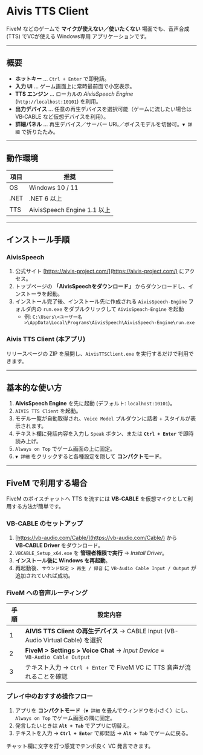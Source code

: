 # Aivis TTS Client

FiveM などのゲームで **マイクが使えない／使いたくない** 場面でも、音声合成 (TTS) でVCが使える Windows専用 アプリケーションです。

---

## 概要

- **ホットキー** … `Ctrl + Enter` で即発話。
- **入力 UI** … ゲーム画面上に常時最前面で小窓表示。
- **TTS エンジン** … ローカルの *AivisSpeech Engine* (`http://localhost:10101`) を利用。
- **出力デバイス** … 任意の再生デバイスを選択可能（ゲームに流したい場合は VB‑CABLE など仮想デバイスを利用）。
- **詳細パネル** … 再生デバイス／サーバー URL／ボイスモデルを切替可。`▼ 詳細` で折りたたみ。

---

## 動作環境

| 項目   | 推奨                        |
| ---- | ------------------------- |
| OS   | Windows 10 / 11           |
| .NET | .NET 6 以上      |
| TTS  | AivisSpeech Engine 1.1 以上 |

---

## インストール手順

### AivisSpeech

1. 公式サイト [https://aivis-project.com/](https://aivis-project.com/) にアクセス。
2. トップページの **「AivisSpeechをダウンロード」** からダウンロードし、インストーラを起動。
3. インストール完了後、インストール先に作成される `AivisSpeech-Engine` フォルダ内の `run.exe` をダブルクリックして `AivisSpeach-Engine` を起動
   - 例: `C:\Users\<ユーザー名>\AppData\Local\Programs\AivisSpeech\AivisSpeech-Engine\run.exe`

### Aivis TTS Client (本アプリ)

リリースページの ZIP を展開し、`AivisTTSClient.exe` を実行するだけで利用できます。

---

## 基本的な使い方

1. **AivisSpeech Engine** を先に起動 (デフォルト: `localhost:10101`)。
2. `AIVIS TTS Client` を起動。
3. モデル一覧が自動取得され、`Voice Model` プルダウンに話者 + スタイルが表示されます。
4. テキスト欄に発話内容を入力し `Speak` ボタン、または **`Ctrl + Enter`** で即時読み上げ。
5. `Always on Top` でゲーム画面の上に固定。
6. `▼ 詳細` をクリックすると各種設定を隠して **コンパクトモード**。

---

## FiveM で利用する場合

FiveM のボイスチャットへ TTS を流すには **VB‑CABLE** を仮想マイクとして利用する方法が簡単です。

### VB‑CABLE のセットアップ

1. [https://vb-audio.com/Cable/](https://vb-audio.com/Cable/) から **VB‑CABLE Driver** をダウンロード。
2. `VBCABLE_Setup_x64.exe` を **管理者権限で実行** → *Install Driver*。
3. **インストール後に Windows を再起動**。
4. 再起動後、`サウンド設定 > 再生 / 録音` に `VB‑Audio Cable Input / Output` が追加されていれば成功。

### FiveM への音声ルーティング

| 手順 | 設定内容                                                                         |
| -- | ---------------------------------------------------------------------------- |
| 1  | **AIVIS TTS Client の再生デバイス** → CABLE Input (VB-Audio Virtual Cable) を選択      |
| 2  | **FiveM > Settings > Voice Chat** → *Input Device* = `VB‑Audio Cable Output` |
| 3  | テキスト入力 → `Ctrl + Enter` で FiveM VC に TTS 音声が流れることを確認                         |

### プレイ中のおすすめ操作フロー

1. アプリを **コンパクトモード**（`▼ 詳細` を畳んでウィンドウを小さく）にし、`Always on Top` でゲーム画面の隅に固定。
3. 発言したいときは **`Alt + Tab`** でアプリに切替え。
4. テキストを入力 → **`Ctrl + Enter`** で即発話 → **`Alt + Tab`** でゲームに戻る。

チャット欄に文字を打つ感覚でテンポ良く VC 発言できます。

